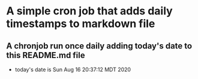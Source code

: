 A simple cron job that adds daily timestamps to markdown file
============================================================
## A chronjob run once daily adding today's date to this README.md file
* today's date is Sun Aug 16 20:37:12 MDT 2020
